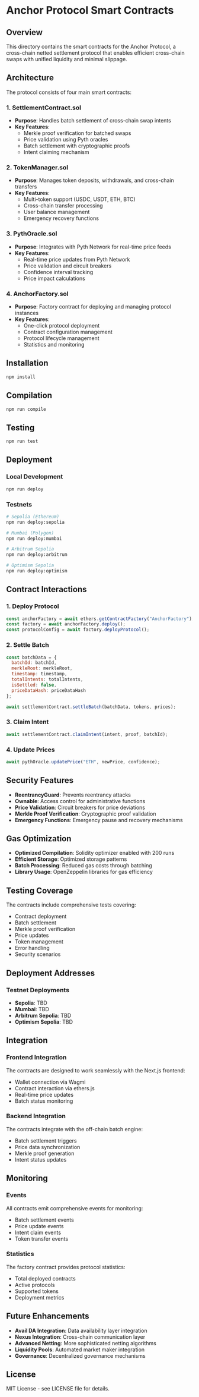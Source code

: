 # Anchor Protocol Smart Contracts

## Overview

This directory contains the smart contracts for the Anchor Protocol, a cross-chain netted settlement protocol that enables efficient cross-chain swaps with unified liquidity and minimal slippage.

## Architecture

The protocol consists of four main smart contracts:

### 1. SettlementContract.sol
- **Purpose**: Handles batch settlement of cross-chain swap intents
- **Key Features**:
  - Merkle proof verification for batched swaps
  - Price validation using Pyth oracles
  - Batch settlement with cryptographic proofs
  - Intent claiming mechanism

### 2. TokenManager.sol
- **Purpose**: Manages token deposits, withdrawals, and cross-chain transfers
- **Key Features**:
  - Multi-token support (USDC, USDT, ETH, BTC)
  - Cross-chain transfer processing
  - User balance management
  - Emergency recovery functions

### 3. PythOracle.sol
- **Purpose**: Integrates with Pyth Network for real-time price feeds
- **Key Features**:
  - Real-time price updates from Pyth Network
  - Price validation and circuit breakers
  - Confidence interval tracking
  - Price impact calculations

### 4. AnchorFactory.sol
- **Purpose**: Factory contract for deploying and managing protocol instances
- **Key Features**:
  - One-click protocol deployment
  - Contract configuration management
  - Protocol lifecycle management
  - Statistics and monitoring

## Installation

```bash
npm install
```

## Compilation

```bash
npm run compile
```

## Testing

```bash
npm run test
```

## Deployment

### Local Development
```bash
npm run deploy
```

### Testnets
```bash
# Sepolia (Ethereum)
npm run deploy:sepolia

# Mumbai (Polygon)
npm run deploy:mumbai

# Arbitrum Sepolia
npm run deploy:arbitrum

# Optimism Sepolia
npm run deploy:optimism
```

## Contract Interactions

### 1. Deploy Protocol
```javascript
const anchorFactory = await ethers.getContractFactory("AnchorFactory");
const factory = await anchorFactory.deploy();
const protocolConfig = await factory.deployProtocol();
```

### 2. Settle Batch
```javascript
const batchData = {
  batchId: batchId,
  merkleRoot: merkleRoot,
  timestamp: timestamp,
  totalIntents: totalIntents,
  isSettled: false,
  priceDataHash: priceDataHash
};

await settlementContract.settleBatch(batchData, tokens, prices);
```

### 3. Claim Intent
```javascript
await settlementContract.claimIntent(intent, proof, batchId);
```

### 4. Update Prices
```javascript
await pythOracle.updatePrice("ETH", newPrice, confidence);
```

## Security Features

- **ReentrancyGuard**: Prevents reentrancy attacks
- **Ownable**: Access control for administrative functions
- **Price Validation**: Circuit breakers for price deviations
- **Merkle Proof Verification**: Cryptographic proof validation
- **Emergency Functions**: Emergency pause and recovery mechanisms

## Gas Optimization

- **Optimized Compilation**: Solidity optimizer enabled with 200 runs
- **Efficient Storage**: Optimized storage patterns
- **Batch Processing**: Reduced gas costs through batching
- **Library Usage**: OpenZeppelin libraries for gas efficiency

## Testing Coverage

The contracts include comprehensive tests covering:
- Contract deployment
- Batch settlement
- Merkle proof verification
- Price updates
- Token management
- Error handling
- Security scenarios

## Deployment Addresses

### Testnet Deployments
- **Sepolia**: TBD
- **Mumbai**: TBD
- **Arbitrum Sepolia**: TBD
- **Optimism Sepolia**: TBD

## Integration

### Frontend Integration
The contracts are designed to work seamlessly with the Next.js frontend:
- Wallet connection via Wagmi
- Contract interaction via ethers.js
- Real-time price updates
- Batch status monitoring

### Backend Integration
The contracts integrate with the off-chain batch engine:
- Batch settlement triggers
- Price data synchronization
- Merkle proof generation
- Intent status updates

## Monitoring

### Events
All contracts emit comprehensive events for monitoring:
- Batch settlement events
- Price update events
- Intent claim events
- Token transfer events

### Statistics
The factory contract provides protocol statistics:
- Total deployed contracts
- Active protocols
- Supported tokens
- Deployment metrics

## Future Enhancements

- **Avail DA Integration**: Data availability layer integration
- **Nexus Integration**: Cross-chain communication layer
- **Advanced Netting**: More sophisticated netting algorithms
- **Liquidity Pools**: Automated market maker integration
- **Governance**: Decentralized governance mechanisms

## License

MIT License - see LICENSE file for details.
